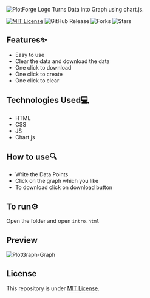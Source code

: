 ![PlotForge Logo](https://github.com/Harshit2012/PlotForge/assets/105143145/16114d76-606c-440b-a25b-eb3a80d1f065)
Turns Data into Graph using chart.js.

[![MIT License](https://img.shields.io/badge/License-MIT-green.svg)](https://github.com/Harshit2012/PlotForge?tab=MIT-1-ov-file#readme)
![GitHub Release](https://img.shields.io/github/v/release/harshit2012/plotforge)
![Forks](https://img.shields.io/github/forks/harshit2012/plotforge)
![Stars](https://img.shields.io/github/stars/harshit2012/plotforge)

## Features✨
- Easy to use
- Clear the data and download the data
- One click to download
- One click to create
- One click to clear

## Technologies Used💻
- HTML
- CSS
- JS
- Chart.js

## How to use🔍
- Write the Data Points
- Click on the graph which you like
- To download click on download button

## To run⚙️
Open the folder and open `intro.html`

## Preview
![PlotGraph-Graph](https://github.com/Harshit2012/PlotForge/assets/105143145/84bb3e11-ada4-4412-905a-c04a82b3ffd8)

## License
This repository is under [MIT License](https://github.com/Harshit2012/PlotForge?tab=MIT-1-ov-file#readme).
